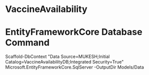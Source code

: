 # VaccineAvailability

# EntityFrameworkCore Database Command
Scaffold-DbContext "Data Source=MUKESH;Initial Catalog=VaccineAvailabilityDB;Integrated Security=True" Microsoft.EntityFrameworkCore.SqlServer -OutputDir Models/Data